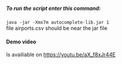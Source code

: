 ##### To run the script enter this command:  
`java -jar -Xmx7m autocomplete-lib.jar 1`  
file airports.csv should be near the jar file


#### Demo video
Is availiable on https://youtu.be/aX_f8xJr44E